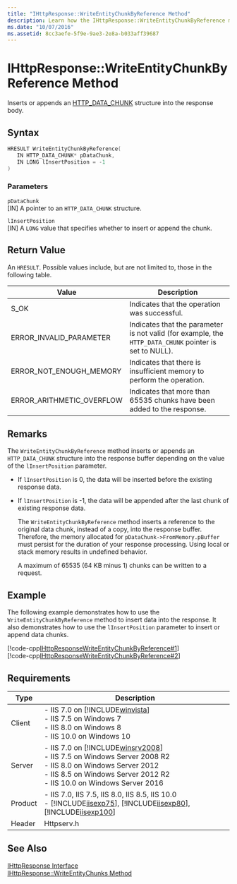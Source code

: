 ```yaml
---
title: "IHttpResponse::WriteEntityChunkByReference Method"
description: Learn how the IHttpResponse::WriteEntityChunkByReference method inserts or appends an HTTP_DATA_CHUNK structure into the response body. 
ms.date: "10/07/2016"
ms.assetid: 8cc3aefe-5f9e-9ae3-2e8a-b033aff39687
---
```

# IHttpResponse::WriteEntityChunkByReference Method
Inserts or appends an [HTTP_DATA_CHUNK](https://go.microsoft.com/fwlink/?LinkId=56011) structure into the response body.  
  
## Syntax  
  
```cpp  
HRESULT WriteEntityChunkByReference(  
   IN HTTP_DATA_CHUNK* pDataChunk,  
   IN LONG lInsertPosition = -1  
)  
```  
  
### Parameters  
 `pDataChunk`  
 [IN] A pointer to an `HTTP_DATA_CHUNK` structure.  
  
 `lInsertPosition`  
 [IN] A `LONG` value that specifies whether to insert or append the chunk.  
  
## Return Value  
 An `HRESULT`. Possible values include, but are not limited to, those in the following table.  
  
|Value|Description|  
|-----------|-----------------|  
|S_OK|Indicates that the operation was successful.|  
|ERROR_INVALID_PARAMETER|Indicates that the parameter is not valid (for example, the `HTTP_DATA_CHUNK` pointer is set to NULL).|  
|ERROR_NOT_ENOUGH_MEMORY|Indicates that there is insufficient memory to perform the operation.|  
|ERROR_ARITHMETIC_OVERFLOW|Indicates that more than 65535 chunks have been added to the response.|  
  
## Remarks  
 The `WriteEntityChunkByReference` method inserts or appends an `HTTP_DATA_CHUNK` structure into the response buffer depending on the value of the `lInsertPosition` parameter.  
  
- If `lInsertPosition` is 0, the data will be inserted before the existing response data.  
  
- If `lInsertPosition` is -1, the data will be appended after the last chunk of existing response data.  
  
  The `WriteEntityChunkByReference` method inserts a reference to the original data chunk, instead of a copy, into the response buffer. Therefore, the memory allocated for `pDataChunk->FromMemory.pBuffer` must persist for the duration of your response processing. Using local or stack memory results in undefined behavior.  
  
  A maximum of 65535 (64 KB minus 1) chunks can be written to a request.  
  
## Example  
 The following example demonstrates how to use the `WriteEntityChunkByReference` method to insert data into the response. It also demonstrates how to use the `lInsertPosition` parameter to insert or append data chunks.  
  
 [!code-cpp[IHttpResponseWriteEntityChunkByReference#1](../../../samples/snippets/cpp/VS_Snippets_IIS/IIS7/IHttpResponseWriteEntityChunkByReference/cpp/IHttpResponseWriteEntityChunkByReference.cpp#1)]  
[!code-cpp[IHttpResponseWriteEntityChunkByReference#2](../../../samples/snippets/cpp/VS_Snippets_IIS/IIS7/IHttpResponseWriteEntityChunkByReference/cpp/IHttpResponseWriteEntityChunkByReference.cpp#2)]  
  
## Requirements  
  
|Type|Description|  
|----------|-----------------|  
|Client|-   IIS 7.0 on [!INCLUDE[winvista](../../wmi-provider/includes/winvista-md.md)]<br />-   IIS 7.5 on Windows 7<br />-   IIS 8.0 on Windows 8<br />-   IIS 10.0 on Windows 10|  
|Server|-   IIS 7.0 on [!INCLUDE[winsrv2008](../../wmi-provider/includes/winsrv2008-md.md)]<br />-   IIS 7.5 on Windows Server 2008 R2<br />-   IIS 8.0 on Windows Server 2012<br />-   IIS 8.5 on Windows Server 2012 R2<br />-   IIS 10.0 on Windows Server 2016|  
|Product|-   IIS 7.0, IIS 7.5, IIS 8.0, IIS 8.5, IIS 10.0<br />-   [!INCLUDE[iisexp75](../../web-development-reference/native-code-api-reference/includes/iisexp75-md.md)], [!INCLUDE[iisexp80](../../web-development-reference/native-code-api-reference/includes/iisexp80-md.md)], [!INCLUDE[iisexp100](../../web-development-reference/native-code-api-reference/includes/iisexp100-md.md)]|  
|Header|Httpserv.h|  
  
## See Also  
 [IHttpResponse Interface](../../web-development-reference/native-code-api-reference/ihttpresponse-interface.md)   
 [IHttpResponse::WriteEntityChunks Method](../../web-development-reference/native-code-api-reference/ihttpresponse-writeentitychunks-method.md)
